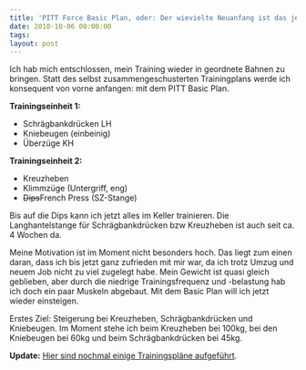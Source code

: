 ```yaml
---
title: 'PITT Force Basic Plan, oder: Der wievielte Neuanfang ist das jetzt?'
date: 2010-10-06 00:00:00 
tags: 
layout: post
---
```

<p>Ich hab mich entschlossen, mein Training wieder in geordnete Bahnen zu bringen. Statt des selbst zusammengeschusterten Trainingplans werde ich konsequent von vorne anfangen: mit dem PITT Basic Plan.</p>
<p><strong>Trainingseinheit 1:</strong></p>
<ul>
<li>Schr&auml;gbankdr&uuml;cken LH</li>
<li>Kniebeugen (einbeinig)</li>
<li>&Uuml;berz&uuml;ge KH</li>
</ul>
<p><strong>Trainingseinheit 2:</strong></p>
<ul>
<li>Kreuzheben</li>
<li>Klimmz&uuml;ge (Untergriff, eng)</li>
<li><span style="text-decoration: line-through;">Dips</span>French Press (SZ-Stange)</li>
</ul>
<p>Bis auf die Dips kann ich jetzt alles im Keller trainieren. Die Langhantelstange f&uuml;r Schr&auml;gbankdr&uuml;cken bzw Kreuzheben ist auch seit ca. 4 Wochen da.</p>
<p>Meine Motivation ist im Moment nicht besonders hoch. Das liegt zum einen daran, dass ich bis jetzt ganz zufrieden mit mir war, da ich trotz Umzug und neuem Job nicht zu viel zugelegt habe. Mein Gewicht ist quasi gleich geblieben, aber durch die niedrige Trainingsfrequenz und -belastung hab ich doch ein paar Muskeln abgebaut. Mit dem Basic Plan will ich jetzt wieder einsteigen.</p>
<p>Erstes Ziel: Steigerung bei Kreuzheben, Schr&auml;gbankdr&uuml;cken und Kniebeugen. Im Moment stehe ich beim Kreuzheben bei 100kg, bei den Kniebeugen bei 60kg und beim Schr&auml;gbankdr&uuml;cken bei 45kg.</p>
<p><strong>Update:</strong> <a href="http://www.team-andro.com/phpBB3/einfuehrung-pitt-force-t128857.html">Hier sind nochmal einige Trainingspläne aufgeführt</a>.</p>
